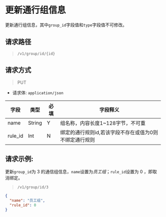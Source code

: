 # 更新通行组信息

更新通行组信息，其中`group_id`字段值和`type`字段值不可修改。


## 请求路径

> `/v1/group/id/{id}`

## 请求方式

> PUT

- 请求体: `application/json`

| 字段    | 类型   | 必填 | 字段释义                                               |
| ------- | ------ | ---- | ------------------------------------------------------ |
| name    | String | Y    | 组名称，内容长度1~128字节，不可重                      |
| rule_id | Int    | N    | 绑定的通行规则id,若该字段不存在或值为0则不绑定通行规则 |

## 请求示例:

更新`group_id`为 3 的通信组信息，`name`设置为*员工组*；`rule_id`设置为 0 ，即取消绑定。

> `/v1/group/id/3`

```json
{
  "name": "员工组",
  "rule_id": 0
}
```
